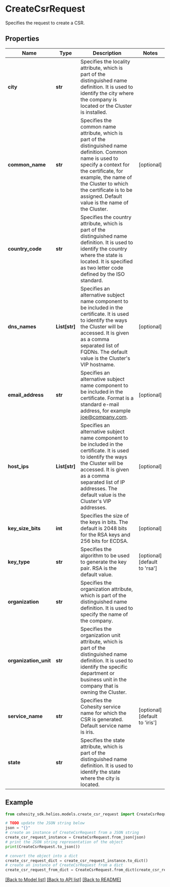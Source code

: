 # CreateCsrRequest

Specifies the request to create a CSR.

## Properties

Name | Type | Description | Notes
------------ | ------------- | ------------- | -------------
**city** | **str** | Specifies the locality attribute, which is part of the distinguished name definition. It is used to identify the city where the company is located or the Cluster is installed. | 
**common_name** | **str** | Specifies the common name attribute, which is part of the distinguished name definition. Common name is used to specify a context for the certificate, for example, the name of the Cluster to which the certificate is to be assigned. Default value is the name of the Cluster. | [optional] 
**country_code** | **str** | Specifies the country attribute, which is part of the distinguished name definition. It is used to identify the country where the state is located. It is specified as two letter code defined by the ISO standard. | 
**dns_names** | **List[str]** | Specifies an alternative subject name component to be included in the certificate. It is used to identify the ways the Cluster will be accessed. It is given as a comma separated list of FQDNs. The default value is the Cluster&#39;s VIP hostname. | [optional] 
**email_address** | **str** | Specifies an alternative subject name component to be included in the certificate. Format is a standard e-mail address, for example joe@company.com. | [optional] 
**host_ips** | **List[str]** | Specifies an alternative subject name component to be included in the certificate. It is used to identify the ways the Cluster will be accessed. It is given as a comma separated list of IP addresses. The default value is the Cluster&#39;s VIP addresses. | [optional] 
**key_size_bits** | **int** | Specifies the size of the keys in bits. The default is 2048 bits for the RSA keys and 256 bits for ECDSA. | [optional] 
**key_type** | **str** | Specifies the algorithm to be used to generate the key pair. RSA is the default value. | [optional] [default to 'rsa']
**organization** | **str** | Specifies the organization attribute, which is part of the distinguished name definition. It is used to specify the name of the company. | 
**organization_unit** | **str** | Specifies the organization unit attribute, which is part of the distinguished name definition. It is used to identify the specific department or business unit in the company that is owning the Cluster. | 
**service_name** | **str** | Specifies the Cohesity service name for which the CSR is generated. Default service name is iris. | [optional] [default to 'iris']
**state** | **str** | Specifies the state attribute, which is part of the distinguished name definition. It is used to identify the state where the city is located. | 

## Example

```python
from cohesity_sdk.helios.models.create_csr_request import CreateCsrRequest

# TODO update the JSON string below
json = "{}"
# create an instance of CreateCsrRequest from a JSON string
create_csr_request_instance = CreateCsrRequest.from_json(json)
# print the JSON string representation of the object
print(CreateCsrRequest.to_json())

# convert the object into a dict
create_csr_request_dict = create_csr_request_instance.to_dict()
# create an instance of CreateCsrRequest from a dict
create_csr_request_from_dict = CreateCsrRequest.from_dict(create_csr_request_dict)
```
[[Back to Model list]](../README.md#documentation-for-models) [[Back to API list]](../README.md#documentation-for-api-endpoints) [[Back to README]](../README.md)


